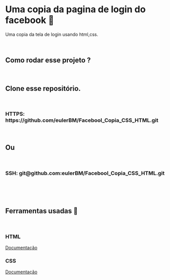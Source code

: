 <h1> Uma copia da pagina de login do facebook 🎉 </h1>
<p> Uma copia da tela de login usando html,css. </p>
<br>
<h2> Como rodar esse projeto ? </h2><br>

<h2>Clone esse repositório.</h2><br>

<h3> HTTPS: https://github.com/eulerBM/Facebool_Copia_CSS_HTML.git</h3><br>
<h2>Ou</h2><br>
<h3> SSH: git@github.com:eulerBM/Facebool_Copia_CSS_HTML.git</h3><br><br><br>

<h2> Ferramentas usadas 🔨</h2>
<br>
<h3> HTML </h3>
<a href="https://developer.mozilla.org/en-US/docs/Web/HTML">Documentação</a>
<br>
<h3> CSS </h3>
<a href="https://developer.mozilla.org/en-US/docs/Web/CSS">Documentação</a>
